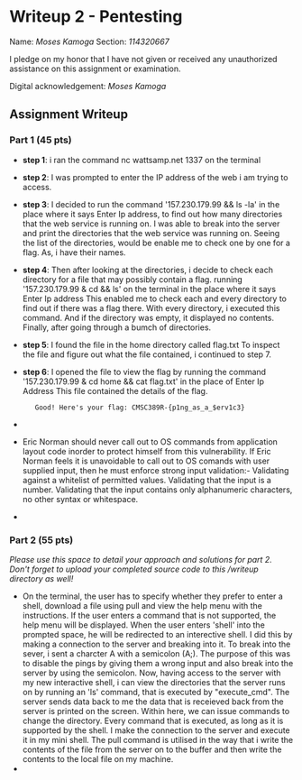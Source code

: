 # Writeup 2 - Pentesting

Name: *Moses Kamoga*
Section: *114320667*

I pledge on my honor that I have not given or received any unauthorized assistance on this assignment or examination.

Digital acknowledgement: *Moses Kamoga*

## Assignment Writeup

### Part 1 (45 pts)

* **step 1**: i ran the command nc wattsamp.net 1337 on the terminal  
*  **step 2**: I was prompted to enter the IP address of the web i am trying to access. 
*  **step 3**: I decided to run the command '157.230.179.99 && ls -la' in the place where it says Enter Ip address,
          to find out how many directories that the web service is running on.
          I was able to break into the server and print the directories that the web service was running on. 
          Seeing the list of the directories, would be enable me to check one by one for a flag. 
          As, i have their names. 
*  **step 4**: Then after looking at the directories, i decide to check each directory for a file that may possibly contain a flag.
          running '157.230.179.99 & cd <directory name> && ls' on the terminal in the place where it says Enter Ip address
          This enabled me to check each and every directory to find out if there was a flag there. 
          With every directory, i executed this command. And if the directory was empty, it displayed no contents.
          Finally, after going through a bumch of directories.  
*  **step 5**: I found the file in the home directory called flag.txt
          To inspect the file and figure out what the file contained, i continued to step 7.
*  **step 6**: I opened the file to view the flag by running the command '157.230.179.99 & cd home && cat flag.txt' in the place of Enter Ip Address
          This file contained the details of the flag. 
         
          Good! Here's your flag: CMSC389R-{p1ng_as_a_$erv1c3} 
*

*  Eric Norman should never call out to OS commands from application layout code inorder to protect himself from this vulnerability.
   If Eric Norman feels it is unavoidable to call out to OS comands with user supplied input, then he must enforce strong input validation:-
   Validating against a whitelist of permitted values.
   Validating that the input is a number.
   Validating that the input contains only alphanumeric characters, no other syntax or whitespace.
*




### Part 2 (55 pts)

*Please use this space to detail your approach and solutions for part 2. Don't forget to upload your completed source code to this /writeup directory as well!*
 
 * On the terminal, the user has to specify whether they prefer to enter a shell, download a file using pull and view the help menu with the instructions. 
   If the user enters a command that is not supported, the help menu will be displayed. 
   When the user enters 'shell' into the prompted space, he will be redirected to an interective shell.
   I did this by making a connection to the server and breaking into it. 
   To break into the sever, i sent a charcter A with a semicolon (A;). The purpose of this was to disable the pings by giving them a wrong input and also break into the server 
   by using the semicolon. 
   Now, having access to the server with my new interactive shell, i can view the directories that the server runs on by running an 'ls' command,
   that is executed by "execute_cmd". The server sends data back to me the data that is receieved back from the server is printed on the screen.
   Within here, we can issue commands to change the directory. 
   Every command that is executed, as long as it is supported by the shell. I make the connection to the server and execute it in my mini shell.
   The pull command is utilised in the way that i write the contents of the file from the server on to the buffer and then write the contents to the local file on my machine. 
*